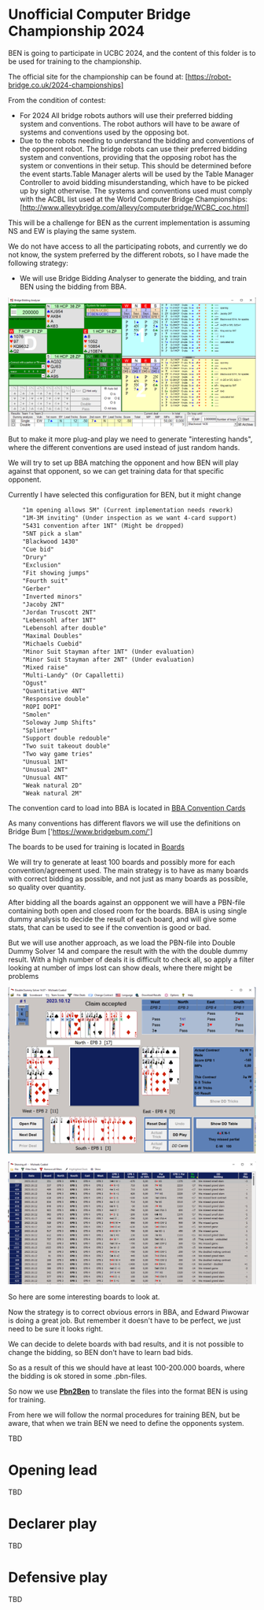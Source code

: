 # Unofficial Computer Bridge Championship 2024

BEN is going to participate in UCBC 2024, and the content of this folder is to be used for training to the championship.

The official site for the championship can be found at: [https://robot-bridge.co.uk/2024-championships]

From the condition of contest: 

- For 2024 All bridge robots authors will use their preferred bidding system and conventions. The robot authors will have to be aware of systems and conventions used by the opposing bot.
- Due to the robots needing to understand the bidding and conventions of the opponent robot. The bridge robots can use their preferred bidding system and conventions, providing that the opposing robot has the system or conventions in their setup.  This should be determined before the event starts.Table Manager alerts will be used by the Table Manager Controller to avoid bidding misunderstanding, which have to be picked up by sight otherwise. The systems and conventions used must comply with the ACBL list used at the World Computer Bridge Championships: [http://www.allevybridge.com/allevy/computerbridge/WCBC_coc.html]

This will be a challenge for BEN as the current implementation is assuming NS and EW is playing the same system.

We do not have access to all the participating robots, and currently we do not know, the system preferred by the different robots, so I have made the following strategy:

- We will use Bridge Bidding Analyser to generate the bidding, and train BEN using the bidding from BBA.

![image](images/BBA.png)

But to make it more plug-and play we need to generate "interesting hands", where the different conventions are used instead of just random hands. 

We will try to set up BBA matching the opponent and how BEN will play against that opponent, so we can get training data for that specific opponent.

Currently I have selected this configuration for BEN, but it might change

        "1m opening allows 5M" (Current implementation needs rework)
        "1M-3M inviting" (Under inspection as we want 4-card support)
        "5431 convention after 1NT" (Might be dropped)
        "5NT pick a slam"
        "Blackwood 1430"
        "Cue bid"
        "Drury"
        "Exclusion"
        "Fit showing jumps"
        "Fourth suit"
        "Gerber"
        "Inverted minors"
        "Jacoby 2NT"
        "Jordan Truscott 2NT"
        "Lebensohl after 1NT"
        "Lebensohl after double"
        "Maximal Doubles"
        "Michaels Cuebid"
        "Minor Suit Stayman after 1NT" (Under evaluation)
        "Minor Suit Stayman after 2NT" (Under evaluation)
        "Mixed raise"
        "Multi-Landy" (Or Capalletti)
        "Ogust"
        "Quantitative 4NT"
        "Responsive double"
        "ROPI DOPI"
        "Smolen"
        "Soloway Jump Shifts"
        "Splinter"
        "Support double redouble"
        "Two suit takeout double"
        "Two way game tries"
        "Unusual 1NT"
        "Unusual 2NT"
        "Unusual 4NT"
        "Weak natural 2D"
        "Weak natural 2M"

The convention card to load into BBA is located in [BBA Convention Cards](BBA%20convention%20cards/BEN-UCBC.bbsa)

As many conventions has different flavors we will use the definitions on Bridge Bum ['https://www.bridgebum.com/']

The boards to be used for training is located in [Boards](Boards/)

We will try to generate at least 100 boards and possibly more for each convention/agreement used. The main strategy is to have as many boards with correct bidding as possible, and not just as many boards as possible, so quality over quantity.

After bidding all the boards against an oppponent we will have a PBN-file containing both open and closed room for the boards. BBA is using single dummy analysis to decide the result of each board, and will give some stats, that can be used to see if the convention is good or bad.

But we will use another approach, as we load the PBN-file into Double Dummy Solver 14 and compare the result with the with the double dummy result. With a high number of deals it is difficult to check all, so apply a filter looking at number of imps lost can show deals, where there might be problems

![image](images/DDS14.png)

![image](images/DDS14Filter.png)

So here are some interesting boards to look at.

Now the strategy is to correct obvious errors in BBA, and Edward Piwowar is doing a great job. But remember it doesn't have to be perfect, we just need to be sure it looks right.

We can decide to delete boards with bad results, and it is not possible to change the bidding, so BEN don't have to learn bad bids.

So as a result of this we should have at least 100-200.000 boards, where the bidding is ok stored in some .pbn-files.

So now we use 
__[Pbn2Ben](src/Pbn2Ben.py)__ 
to translate the files into the format BEN is using for training.

From here we will follow the normal procedures for training BEN, but be aware, that when we train BEN we need to define the opponents system.

TBD

# Opening lead
TBD

# Declarer play
TBD

# Defensive play
TBD